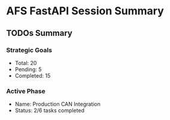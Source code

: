 
# AFS FastAPI Session Summary

## TODOs Summary

### Strategic Goals
- Total: 20
- Pending: 5
- Completed: 15

### Active Phase
- Name: Production CAN Integration
- Status: 2/6 tasks completed
